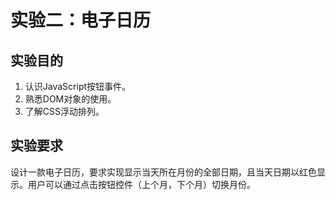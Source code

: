 # 实验二：电子日历

## 实验目的

1. 认识JavaScript按钮事件。
2. 熟悉DOM对象的使用。
3. 了解CSS浮动排列。

## 实验要求

设计一款电子日历，要求实现显示当天所在月份的全部日期，且当天日期以红色显示。用户可以通过点击按钮控件（上个月，下个月）切换月份。
